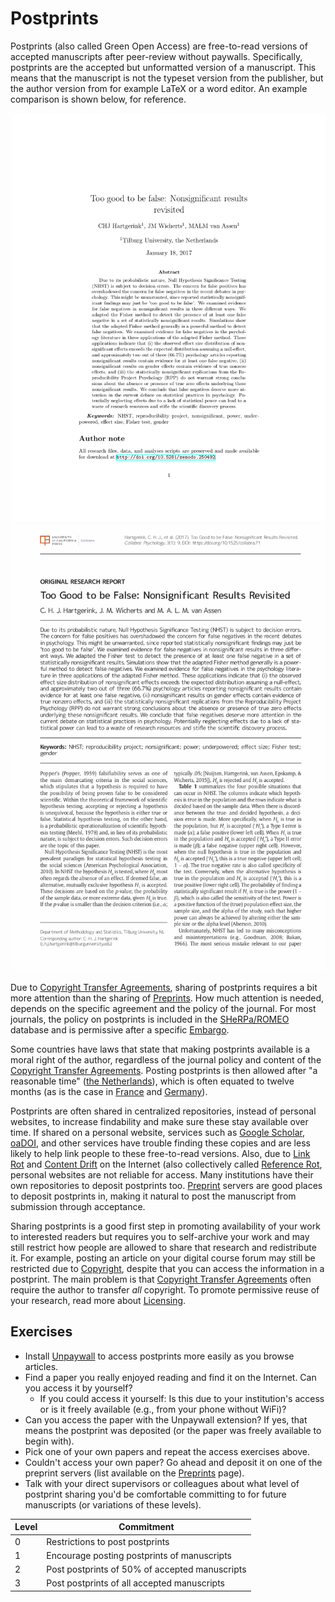 # Postprints

Postprints (also called Green Open Access) are free-to-read versions of accepted manuscripts after peer-review without paywalls. Specifically, postprints are the accepted but unformatted version of a manuscript. This means that the manuscript is not the typeset version from the publisher, but the author version from for example LaTeX or a word editor. An example comparison is shown below, for reference.

<!-- Add images of unformatted and formatted for an open access paper -->
<!-- The size of these will be stabilized by use of CSS -->
[![](../assets/figs/postprints-author.png)](https://osf.io/rkumy/)
[![](../assets/figs/postprints-typeset.png)](https://doi.org/10.1525/collabra.71/)

Due to [Copyright Transfer Agreements](copyright-transfer-agreements.md), sharing of postprints requires a bit more attention than the sharing of [Preprints](preprints.md). How much attention is needed, depends on the specific agreement and the policy of the journal. For most journals, the policy on postprints is included in the [SHeRPa/ROMEO](http://www.sherpa.ac.uk/romeo/index.php) database and is permissive after a specific [Embargo](embargo.md).

Some countries have laws that state that making postprints available is a moral right of the author, regardless of the journal policy and content of the [Copyright Transfer Agreements](copyright-transfer-agreements.md). Posting postprints is then allowed after "a reasonable time" ([the Netherlands](http://wetten.overheid.nl/jci1.3:c:BWBR0001886&hoofdstuk=Ia&artikel=25fa&z=2017-09-01&g=2017-09-01)), which is often equated to twelve months (as is the case in [France](http://web.archive.org/web/20171121112449/https://www.openaire.eu/france-final-text-of-the-law-for-oa-has-been-adopted) and [Germany](https://www.gesetze-im-internet.de/englisch_urhg/englisch_urhg.html#p0241)).

Postprints are often shared in centralized repositories, instead of personal websites, to increase findability and make sure these stay available over time. If shared on a personal website, services such as [Google Scholar](google-scholar.md), [oaDOI](https://oadoi.org), and other services have trouble finding these copies and are less likely to help link people to these free-to-read versions. Also, due to [Link Rot](link-rot.md) and [Content Drift](content-drift.md) on the Internet (also collectively called [Reference Rot](reference-rot.md), personal websites are not reliable for access. Many institutions have their own repositories to deposit postprints too. [Preprint](preprints.md) servers are good places to deposit postprints in, making it natural to post the manuscript from submission through acceptance.

Sharing postprints is a good first step in promoting availability of your work to interested readers but requires you to self-archive your work and may still restrict how people are allowed to share that research and redistribute it. For example, posting an article on your digital course forum may still be restricted due to [Copyright](copyright.md), despite that you can access the information in a postprint. The main problem is that [Copyright Transfer Agreements](copyright-transfer-agreements.md) often require the author to transfer *all* copyright. To promote permissive reuse of your research, read more about [Licensing](licensing.md).

## Exercises

* Install [Unpaywall](http://unpaywall.org/) to access postprints more easily as you browse articles.
* Find a paper you really enjoyed reading and find it on the Internet. Can you access it by yourself?
	* If you could access it yourself: Is this due to your institution's access or is it freely available (e.g., from your phone without WiFi)?
* Can you access the paper with the Unpaywall extension? If yes, that means the postprint was deposited (or the paper was freely available to begin with).
* Pick one of your own papers and repeat the access exercises above.
* Couldn't access your own paper? Go ahead and deposit it on one of the preprint servers (list available on the [Preprints](preprints.md) page).
* Talk with your direct supervisors or colleagues about what level of postprint sharing you'd be comfortable committing to for future manuscripts (or variations of these levels).

| Level | Commitment                                                        |
|-------|-------------------------------------------------------------------|
| 0     | Restrictions to post postprints                                   |
| 1     | Encourage posting postprints of manuscripts                       |
| 2     | Post postprints of 50% of accepted manuscripts                    |
| 3     | Post postprints of all accepted manuscripts                       |